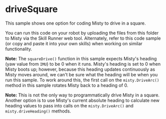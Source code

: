 # driveSquare

This sample shows one option for coding Misty to drive in a square.

You can run this code on your robot by uploading the files from this folder to Misty via the Skill Runner web tool. Alternately, refer to this code sample (or copy and paste it into your own skills) when working on similar functionality.

**Note:** The `squareDrive()` function in this sample expects Misty's heading (yaw value from `IMU`) to be 0 when it runs. Misty's heading is set to 0 when Misty boots up; however, because this heading updates continuously as Misty moves around, we can't be sure what the heading will be when you run this sample. To work around this, the first call on the `misty.DriveArc()` method in this sample rotates Misty back to a heading of 0.

**Note:** This is not the only way to programmatically drive Misty in a square. Another option is to use Misty's current absolute heading to calculate new heading values to pass into calls on the `misty.DriveArc()` and `misty.driveHeading()` methods.